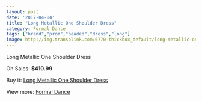 ```yaml
---
layout: post
date: '2017-04-04'
title: "Long Metallic One Shoulder Dress"
category: Formal Dance
tags: ["brand","prom","beaded","dress","long"]
image: http://img.transblink.com/6770-thickbox_default/long-metallic-one-shoulder-dress.jpg
---
```

Long Metallic One Shoulder Dress

On Sales: **$410.99**
<a href="https://www.transblink.com/en/formal-dance/2189-long-metallic-one-shoulder-dress.html"><amp-img layout="responsive" width="600" height="600" src="//img.transblink.com/6770-thickbox_default/long-metallic-one-shoulder-dress.jpg" alt="Long Metallic One Shoulder Dress 0" /></a>
<a href="https://www.transblink.com/en/formal-dance/2189-long-metallic-one-shoulder-dress.html"><amp-img layout="responsive" width="600" height="600" src="//img.transblink.com/6772-thickbox_default/long-metallic-one-shoulder-dress.jpg" alt="Long Metallic One Shoulder Dress 1" /></a>
<a href="https://www.transblink.com/en/formal-dance/2189-long-metallic-one-shoulder-dress.html"><amp-img layout="responsive" width="600" height="600" src="//img.transblink.com/6771-thickbox_default/long-metallic-one-shoulder-dress.jpg" alt="Long Metallic One Shoulder Dress 2" /></a>

Buy it: [Long Metallic One Shoulder Dress](https://www.transblink.com/en/formal-dance/2189-long-metallic-one-shoulder-dress.html "Long Metallic One Shoulder Dress")

View more: [Formal Dance](https://www.transblink.com/en/6-formal-dance "Formal Dance")